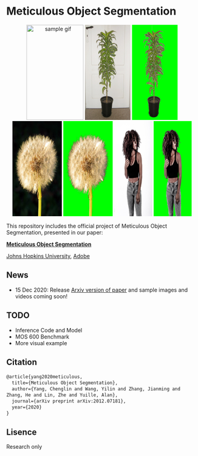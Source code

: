 # Meticulous Object Segmentation

<p align="center">
  <img src="demo_img/flower.gif" width="150" height="250" title="sample gif"/>
  <img src="demo_img/sample2.jpg" width="120" height="250" title="samplee image2"/>
  <img src="demo_img/sample2_mask.jpg" width="120" height="250" title="sample mask2"/>
  <img src="demo_img/sampe1.jpg" width="130" height="250" title="sample image1"/>
  <img src="demo_img/sample1_mask.jpg" width="130" height="250" title="sample mask1"/>
  <img src="demo_img/sample5.jpg" width="100" height="250" title="sample image5"/>
  <img src="demo_img/sample5_mask.jpg" width="100" height="250" title="sample mask5"/>
</p>

This repository includes the official project of Meticulous Object Segmentation, presented in our paper:

**[Meticulous Object Segmentation](https://arxiv.org/pdf/2012.07181.pdf)**

[Johns Hopkins University](https://ccvl.jhu.edu/), [Adobe](https://www.adobe.com/)

## News

- 15 Dec 2020: Release [Arxiv version of paper](https://arxiv.org/pdf/2012.07181.pdf) and sample images and videos coming soon! 

## TODO
- Inference Code and Model
- MOS 600 Benchmark
- More visual example

## Citation
```
@article{yang2020meticulous,
  title={Meticulous Object Segmentation},
  author={Yang, Chenglin and Wang, Yilin and Zhang, Jianming and Zhang, He and Lin, Zhe and Yuille, Alan},
  journal={arXiv preprint arXiv:2012.07181},
  year={2020}
}
```
## Lisence
Research only

